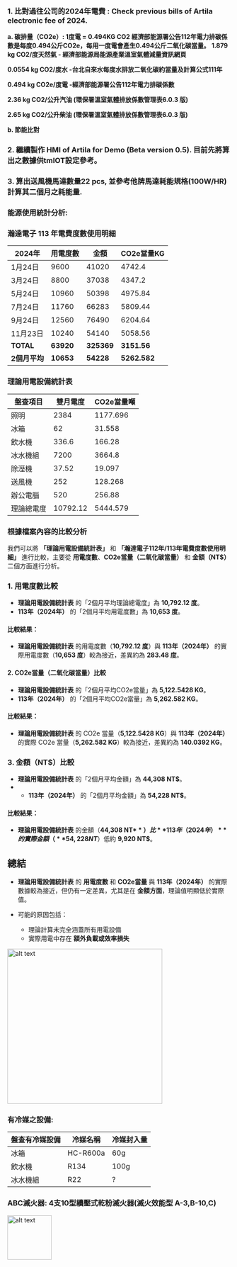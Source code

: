 ### 1.	比對過往公司的2024年電費 : Check previous bills of Artila electronic fee of 2024.

   **a.	碳排量（CO2e）: 1度電 = 0.494KG CO2 經濟部能源署公告112年電力排碳係數是每度0.494公斤CO2e，每用一度電會產生0.494公斤二氧化碳當量。**
**1.879 kg CO2/度天然氣 - 經濟部能源局能源產業溫室氣體減量資訊網頁**

**0.0554 kg CO2/度水 -台北自來水每度水排放二氧化碳約當量及計算公式111年**

**0.494 kg CO2e/度電 -經濟部能源署公告112年電力排碳係數**

**2.36 kg CO2/公升汽油 (環保署溫室氣體排放係數管理表6.0.3 版)**

**2.65 kg CO2/公升柴油 (環保署溫室氣體排放係數管理表6.0.3 版)**

   **b.	節能比對**

### 2.	繼續製作 HMI of Artila for Demo (Beta version 0.5).  目前先將算出之數據供tmIOT設定參考。

### 3.	算出送風機馬達數量22 pcs, 並參考他牌馬達耗能規格(100W/HR)計算其二個月之耗能量.


### 能源使用統計分析:
### 瀚達電子 113 年電費度數使用明細


| 2024年  | 用電度數 | 金額  | CO2e當量KG |
|----------|-------|-----------|--------|
| 1月24日 | 9600     | 41020 | 4742.4    |
| 3月24日 | 8800     | 37038 | 4347.2    |
| 5月24日 | 10960    | 50398 | 4975.84   |
| 7月24日 | 11760    | 66283 | 5809.44   |
| 9月24日 | 12560    | 76490 | 6204.64   |
| 11月23日 | 10240    | 54140 | 5058.56  |
| **TOTAL** | **63920** | **325369** | **3151.56** |
| **2個月平均** | **10653** | **54228** | **5262.582** |

### 理論用電設備統計表

| 盤查項目 | 雙月電度 | CO2e當量噸 |
|---------|----------|------------|
| 照明 | 2384 | 1177.696 |
| 冰箱 | 62 | 31.558 |
| 飲水機 | 336.6 | 166.28 |
| 冰水機組 | 7200 | 3664.8 |
| 除溼機 | 37.52 | 19.097 |
| 送風機 | 252 | 128.268 |
| 辦公電腦 | 520 | 256.88 |
| 理論總電度 | 10792.12 | 5444.579 |

### 根據檔案內容的比較分析

我們可以將 **「理論用電設備統計表」** 和 **「瀚達電子112年/113年電費度數使用明細」** 進行比較，主要從 **用電度數**、**CO2e當量（二氧化碳當量）** 和 **金額（NT$）** 二個方面進行分析。


### 1. 用電度數比較  
- **理論用電設備統計表** 的「2個月平均理論總電度」為 **10,792.12 度**。  
- **113年（2024年）** 的「2個月平均用電度數」為 **10,653 度**。  

#### 比較結果：
- **理論用電設備統計表** 的用電度數（**10,792.12 度**）與 **113年（2024年）** 的實際用電度數（**10,653 度**）較為接近，差異約為 **283.48 度**。  


#### 2. CO2e當量（二氧化碳當量）比較  
- **理論用電設備統計表** 的「2個月平均CO2e當量」為 **5,122.5428 KG**。  
- **113年（2024年）** 的「2個月平均CO2e當量」為 **5,262.582 KG**。  

#### 比較結果：
- **理論用電設備統計表** 的 CO2e 當量（**5,122.5428 KG**）與 **113年（2024年）** 的實際 CO2e 當量（**5,262.582 KG**）較為接近，差異約為 **140.0392 KG**。  


### 3. 金額（NT$）比較  
- **理論用電設備統計表** 的「2個月平均金額」為 **44,308 NT$**。  
- - **113年（2024年）** 的「2個月平均金額」為 **54,228 NT$**。  

#### 比較結果：
- **理論用電設備統計表** 的金額（**44,308 NT$**）比 **113年（2024年）** 的實際金額（**54,228 NT$**）低約 **9,920 NT$**。  


## 總結  
- **理論用電設備統計表** 的 **用電度數** 和 **CO2e當量** 與 **113年（2024年）** 的實際數據較為接近，但仍有一定差異，尤其是在 **金額方面**，理論值明顯低於實際值。  
 
- 可能的原因包括：
  - 理論計算未完全涵蓋所有用電設備  
  - 實際用電中存在 **額外負載或效率損失**  

<img src="./image 1/Artila耗電比例.jpg" alt="alt text" width="350">

### 有冷媒之設備:
| 盤查有冷媒設備 | 冷媒名稱 | 冷媒封入量 |
|---------|----------|------------|
| 冰箱 | HC-R600a | 60g |
| 飲水機 | R134 | 100g |
| 冰水機組 | R22 | ? |

### ABC滅火器: 4支10型續壓式乾粉滅火器(滅火效能型 A-3,B-10,C)
<img src="./image 1/滅火器.jpg" alt="alt text" width="100">
